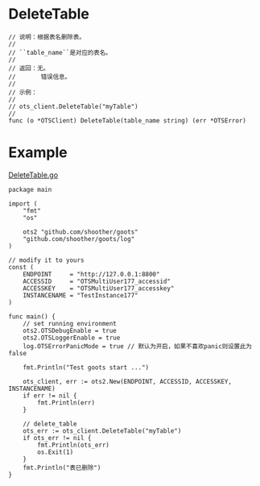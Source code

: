 DeleteTable
=========

	// 说明：根据表名删除表。
	//
	// ``table_name``是对应的表名。
	//
	// 返回：无。
	//       错误信息。
	//
	// 示例：
	//
	// ots_client.DeleteTable("myTable")
	//
	func (o *OTSClient) DeleteTable(table_name string) (err *OTSError)

Example
=======
[DeleteTable.go](https://github.com/shoother/goots/blob/master/example/2-DeleteTable.go)

	package main
	
	import (
		"fmt"
		"os"
	
		ots2 "github.com/shoother/goots"
		"github.com/shoother/goots/log"
	)
	
	// modify it to yours
	const (
		ENDPOINT     = "http://127.0.0.1:8800"
		ACCESSID     = "OTSMultiUser177_accessid"
		ACCESSKEY    = "OTSMultiUser177_accesskey"
		INSTANCENAME = "TestInstance177"
	)
	
	func main() {
		// set running environment
		ots2.OTSDebugEnable = true
		ots2.OTSLoggerEnable = true
		log.OTSErrorPanicMode = true // 默认为开启，如果不喜欢panic则设置此为false
	
		fmt.Println("Test goots start ...")
	
		ots_client, err := ots2.New(ENDPOINT, ACCESSID, ACCESSKEY, INSTANCENAME)
		if err != nil {
			fmt.Println(err)
		}
	
		// delete_table
		ots_err := ots_client.DeleteTable("myTable")
		if ots_err != nil {
			fmt.Println(ots_err)
			os.Exit(1)
		}
		fmt.Println("表已删除")
	}